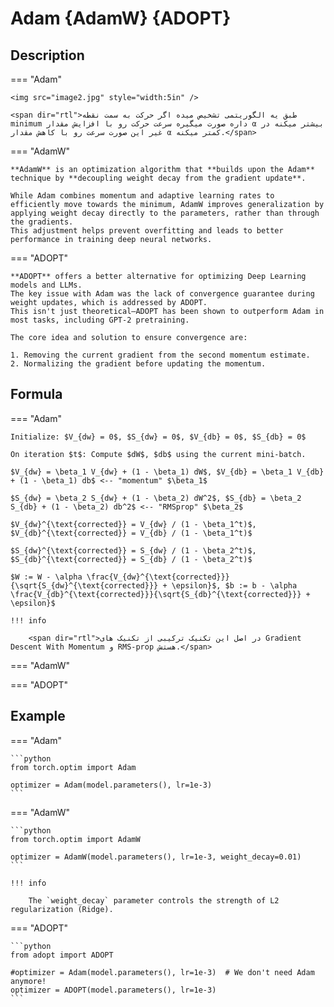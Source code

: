 # Adam {AdamW} {ADOPT}

## Description

=== "Adam"

    <img src="image2.jpg" style="width:5in" />

    <span dir="rtl">طبق یه الگوریتمی تشخیص میده اگر حرکت به سمت نقطه minimum داره صورت میگیره سرعت حرکت رو با افزایش مقدار α بیشتر میکنه در غیر این صورت سرعت رو با کاهش مقدار α کمتر میکنه.</span>

=== "AdamW"

    **AdamW** is an optimization algorithm that **builds upon the Adam** technique by **decoupling weight decay from the gradient update**.

    While Adam combines momentum and adaptive learning rates to efficiently move towards the minimum, AdamW improves generalization by applying weight decay directly to the parameters, rather than through the gradients.
    This adjustment helps prevent overfitting and leads to better performance in training deep neural networks.

=== "ADOPT"

    **ADOPT** offers a better alternative for optimizing Deep Learning models and LLMs.
    The key issue with Adam was the lack of convergence guarantee during weight updates, which is addressed by ADOPT.
    This isn't just theoretical—ADOPT has been shown to outperform Adam in most tasks, including GPT-2 pretraining.

    The core idea and solution to ensure convergence are:

    1. Removing the current gradient from the second momentum estimate.
    2. Normalizing the gradient before updating the momentum.

## Formula

=== "Adam"

    Initialize: $V_{dw} = 0$, $S_{dw} = 0$, $V_{db} = 0$, $S_{db} = 0$

    On iteration $t$: Compute $dW$, $db$ using the current mini-batch.

    $V_{dw} = \beta_1 V_{dw} + (1 - \beta_1) dW$, $V_{db} = \beta_1 V_{db} + (1 - \beta_1) db$ <-- "momentum" $\beta_1$

    $S_{dw} = \beta_2 S_{dw} + (1 - \beta_2) dW^2$, $S_{db} = \beta_2 S_{db} + (1 - \beta_2) db^2$ <-- "RMSprop" $\beta_2$

    $V_{dw}^{\text{corrected}} = V_{dw} / (1 - \beta_1^t)$, $V_{db}^{\text{corrected}} = V_{db} / (1 - \beta_1^t)$

    $S_{dw}^{\text{corrected}} = S_{dw} / (1 - \beta_2^t)$, $S_{db}^{\text{corrected}} = S_{db} / (1 - \beta_2^t)$

    $W := W - \alpha \frac{V_{dw}^{\text{corrected}}}{\sqrt{S_{dw}^{\text{corrected}}} + \epsilon}$, $b := b - \alpha \frac{V_{db}^{\text{corrected}}}{\sqrt{S_{db}^{\text{corrected}}} + \epsilon}$

    !!! info

        <span dir="rtl">در اصل این تکنیک ترکیبی از تکنیک های Gradient Descent With Momentum و RMS-prop هستش.</span>

=== "AdamW"

=== "ADOPT"

## Example

=== "Adam"

    ```python
    from torch.optim import Adam

    optimizer = Adam(model.parameters(), lr=1e-3)
    ```

=== "AdamW"

    ```python
    from torch.optim import AdamW

    optimizer = AdamW(model.parameters(), lr=1e-3, weight_decay=0.01)
    ```

    !!! info

        The `weight_decay` parameter controls the strength of L2 regularization (Ridge).

=== "ADOPT"

    ```python
    from adopt import ADOPT

    #optimizer = Adam(model.parameters(), lr=1e-3)  # We don't need Adam anymore!
    optimizer = ADOPT(model.parameters(), lr=1e-3)
    ```
